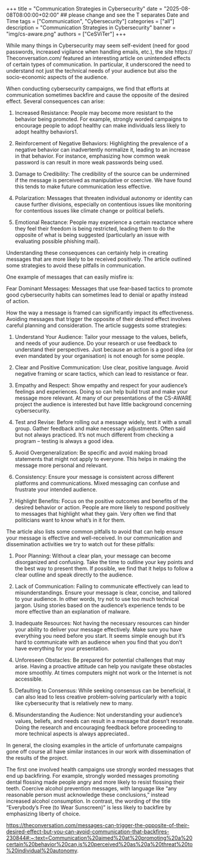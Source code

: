 +++
title = "Communication Strategies in Cybersecurity"
date = "2025-08-08T08:00:00+02:00" ## please change and see the T separates Date and Time
tags = ["Communication", "Cybersecurity"]
categories = ["all"]
description = "Communication Strategies in Cybersecurity"
banner = "img/cs-aware.png"
authors = ["CeSViTer"]
+++

While many things in Cybersecurity may seem self-evident (need for good passwords, increased vigilance when handling emails, etc.), the site https:// Theconversation.com/ featured an interesting article on unintended effects of certain types of communication. In particular, it underscored the need to understand not just the technical needs of your audience but also the socio-economic aspects of the audience.

When conducting cybersecurity campaigns, we find that efforts at communication sometimes backfire and cause the opposite of the desired effect. Several consequences can arise:

1. Increased Resistance: People may become more resistant to the behavior being promoted. For example, strongly worded campaigns to encourage people to adopt healthy can make individuals less likely to adopt healthy behaviors1.

2. Reinforcement of Negative Behaviors: Highlighting the prevalence of a negative behavior can inadvertently normalize it, leading to an increase in that behavior. For instance, emphasizing how common weak password is can result in more weak passwords being used.

3. Damage to Credibility: The credibility of the source can be undermined if the message is perceived as manipulative or coercive. We have found this tends to make future communication less effective.

4. Polarization: Messages that threaten individual autonomy or identity can cause further divisions, especially on contentious issues like monitoring for contentious issues like climate change or political beliefs.

5. Emotional Reactance: People may experience a certain reactance where they feel their freedom is being restricted, leading them to do the opposite of what is being suggested (particularly an issue with evaluating possible phishing mail).

Understanding these consequences can certainly help in creating messages that are more likely to be received positively. The article outlined some strategies to avoid these pitfalls in communication.


One example of messages that can easily misfire is:

Fear Dominant Messages: Messages that use fear-based tactics to promote good cybersecurity habits can sometimes lead to denial or apathy instead of action.

How the way a message is framed can significantly impact its effectiveness. Avoiding messages that trigger the opposite of their desired effect involves careful planning and consideration. The article suggests some strategies:

1. Understand Your Audience: Tailor your message to the values, beliefs, and needs of your audience. Do your research or use feedback to understand their perspectives. Just because an action is a good idea (or even mandated by your organisation) is not enough for some people.

2. Clear and Positive Communication: Use clear, positive language. Avoid negative framing or scare tactics, which can lead to resistance or fear.

3. Empathy and Respect: Show empathy and respect for your audience’s feelings and experiences. Doing so can help build trust and make your message more relevant. At many of our presentations of the CS-AWARE project the audience is interested but have little background concerning cybersecurity.

4. Test and Revise: Before rolling out a message widely, test it with a small group. Gather feedback and make necessary adjustments. Often said but not always practiced. It’s not much different from checking a program – testing is always a good idea.

5. Avoid Overgeneralization: Be specific and avoid making broad statements that might not apply to everyone. This helps in making the message more personal and relevant.

6. Consistency: Ensure your message is consistent across different platforms and communications. Mixed messaging can confuse and frustrate your intended audience.

7. Highlight Benefits: Focus on the positive outcomes and benefits of the desired behavior or action. People are more likely to respond positively to messages that highlight what they gain. Very often we find that politicians want to know what’s in it for them.

The article also lists some common pitfalls to avoid that can help ensure your message is effective and well-received. In our communication and dissemination activities we try to watch out for these pitfalls:

1. Poor Planning: Without a clear plan, your message can become disorganized and confusing. Take the time to outline your key points and the best way to present them. If possible, we find that it helps to follow a clear outline and speak directly to the audience.

2. Lack of Communication: Failing to communicate effectively can lead to misunderstandings. Ensure your message is clear, concise, and tailored to your audience. In other words, try not to use too much technical jargon. Using stories based on the audience’s experience tends to be more effective than an explanation of malware.

3. Inadequate Resources: Not having the necessary resources can hinder your ability to deliver your message effectively. Make sure you have everything you need before you start. It seems simple enough but it’s hard to communicate with an audience when you find that you don’t have everything for your presentation.

4. Unforeseen Obstacles: Be prepared for potential challenges that may arise. Having a proactive attitude can help you navigate these obstacles more smoothly. At times computers might not work or the Internet is not accessible.

5. Defaulting to Consensus: While seeking consensus can be beneficial, it can also lead to less creative problem-solving particularly with a topic like cybersecurity that is relatively new to many.

6. Misunderstanding the Audience: Not understanding your audience’s values, beliefs, and needs can result in a message that doesn’t resonate. Doing the research and encouraging feedback before proceeding to more technical aspects is always appreciated..


In general, the closing examples in the article of unfortunate campaigns gone off course all have similar instances in our work with dissemination of the results of the project.

The first one involved health campaigns use strongly worded messages that end up backfiring. For example, strongly worded messages promoting dental flossing made people angry and more likely to resist flossing their teeth. Coercive alcohol prevention messages, with language like “any reasonable person must acknowledge these conclusions,” instead increased alcohol consumption. In contrast, the wording of the title “Everybody’s Free (to Wear Sunscreen)” is less likely to backfire by emphasizing liberty of choice.

https://theconversation.com/messages-can-trigger-the-opposite-of-their-desired-effect-but-you-can-avoid-communication-that-backfires-230844#:~:text=Communication%20aimed%20at%20promoting%20a%20certain%20behavior%20can,is%20perceived%20as%20a%20threat%20to%20individual%20autonomy.